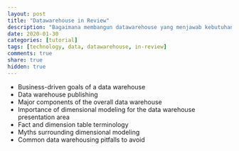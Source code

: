 ```yaml
---
layout: post
title: "Datawarehouse in Review"
description: "Bagaimana membangun datawarehouse yang menjawab kebutuhan business"
date: 2020-01-30
categories: [tutorial]
tags: [technology, data, datawarehouse, in-review]
comments: true
share: true
hidden: true
---
```


- Business-driven goals of a data warehouse
- Data warehouse publishing
- Major components of the overall data warehouse
- Importance of dimensional modeling for the data warehouse presentation area
- Fact and dimension table terminology
- Myths surrounding dimensional modeling
- Common data warehousing pitfalls to avoid
